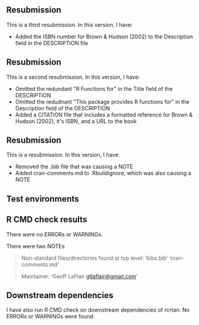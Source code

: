 ## Resubmission

This is a third resubmission. In this version, I have:

* Added the ISBN number for Brown & Hudson (2002) to the Description field in the DESCRIPTION file

## Resubmission

This is a second resubmission. In this version, I have:

* Omitted the redundant "R Functions for" in the Title field of the DESCRIPTION
* Omitted the redudnant "This package provides R functions for" in the Description field of the DESCRIPTION
* Added a CITATION file that includes a formatted reference for Brown & Hudson (2002), it's ISBN, and a URL to the book



## Resubmission

This is a resubmission. In this version, I have:

* Removed the .bib file that was causing a NOTE
* Added cran-comments.md to .Rbuildignore, which was also causing a NOTE


## Test environments


## R CMD check results
There were no ERRORs or WARNINGs.

There were two NOTEs

> Non-standard files/directories found at top level:
  ‘bibs.bib’ ‘cran-comments.md’
  
> Maintainer: ‘Geoff LaFlair <gtlaflair@gmail.com>’

## Downstream dependencies
I have also run R CMD check on downstream dependencies of rcrtan. No ERRORs or WARNINGs were found.